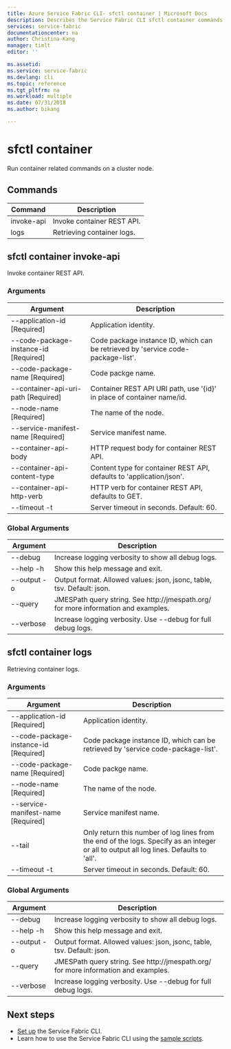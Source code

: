 ```yaml
---
title: Azure Service Fabric CLI- sfctl container | Microsoft Docs
description: Describes the Service Fabric CLI sfctl container commands.
services: service-fabric
documentationcenter: na
author: Christina-Kang
manager: timlt
editor: ''

ms.assetid: 
ms.service: service-fabric
ms.devlang: cli
ms.topic: reference
ms.tgt_pltfrm: na
ms.workload: multiple
ms.date: 07/31/2018
ms.author: bikang

---
```

# sfctl container
Run container related commands on a cluster node.

## Commands

|Command|Description|
| --- | --- |
| invoke-api | Invoke container REST API. |
| logs | Retrieving container logs. |

## sfctl container invoke-api
Invoke container REST API.

### Arguments

|Argument|Description|
| --- | --- |
| --application-id           [Required] | Application identity. |
| --code-package-instance-id [Required] | Code package instance ID, which can be retrieved by 'service code-package-list'. |
| --code-package-name        [Required] | Code packge name. |
| --container-api-uri-path   [Required] | Container REST API URI path, use '{id}' in place of container name/id. |
| --node-name                [Required] | The name of the node. |
| --service-manifest-name    [Required] | Service manifest name. |
| --container-api-body | HTTP request body for container REST API. |
| --container-api-content-type | Content type for container REST API, defaults to 'application/json'. |
| --container-api-http-verb | HTTP verb for container REST API, defaults to GET. |
| --timeout -t | Server timeout in seconds.  Default\: 60. |

### Global Arguments

|Argument|Description|
| --- | --- |
| --debug | Increase logging verbosity to show all debug logs. |
| --help -h | Show this help message and exit. |
| --output -o | Output format.  Allowed values\: json, jsonc, table, tsv.  Default\: json. |
| --query | JMESPath query string. See http\://jmespath.org/ for more information and examples. |
| --verbose | Increase logging verbosity. Use --debug for full debug logs. |

## sfctl container logs
Retrieving container logs.

### Arguments

|Argument|Description|
| --- | --- |
| --application-id           [Required] | Application identity. |
| --code-package-instance-id [Required] | Code package instance ID, which can be retrieved by 'service code-package-list'. |
| --code-package-name        [Required] | Code packge name. |
| --node-name                [Required] | The name of the node. |
| --service-manifest-name    [Required] | Service manifest name. |
| --tail | Only return this number of log lines from the end of the logs. Specify as an integer or all to output all log lines. Defaults to 'all'. |
| --timeout -t | Server timeout in seconds.  Default\: 60. |

### Global Arguments

|Argument|Description|
| --- | --- |
| --debug | Increase logging verbosity to show all debug logs. |
| --help -h | Show this help message and exit. |
| --output -o | Output format.  Allowed values\: json, jsonc, table, tsv.  Default\: json. |
| --query | JMESPath query string. See http\://jmespath.org/ for more information and examples. |
| --verbose | Increase logging verbosity. Use --debug for full debug logs. |


## Next steps
- [Set up](service-fabric-cli.md) the Service Fabric CLI.
- Learn how to use the Service Fabric CLI using the [sample scripts](/azure/service-fabric/scripts/sfctl-upgrade-application).